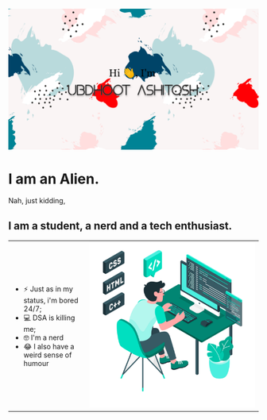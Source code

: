 ![alt image](./github.png)

# I am an Alien.
Nah, just kidding,

## I am a student, a nerd and a tech enthusiast.

<table>
  <tr>
    <td> 
      <ul>
        <li> ⚡ Just as in my status, i'm bored 24/7; </li>
        <li> 💻 DSA is killing me;</li>
        <li> 🤓 I'm a nerd</li>
        <li> 😂 I also have a weird sense of humour</li>
      </ul>
    </td>
    <td> <img src="./Freepik_illustration.png"</td>
  </tr>
 </table>
